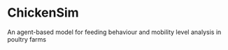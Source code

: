# ChickenSim
An agent-based model for feeding behaviour and mobility level analysis in poultry farms
